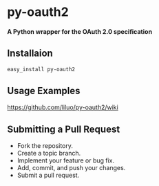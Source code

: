 py-oauth2
=========

#### A Python wrapper for the OAuth 2.0 specification

## Installaion

``` bash
easy_install py-oauth2
```

## Usage Examples
<https://github.com/liluo/py-oauth2/wiki>

## Submitting a Pull Request
* Fork the repository.
* Create a topic branch.
* Implement your feature or bug fix.
* Add, commit, and push your changes.
* Submit a pull request.

